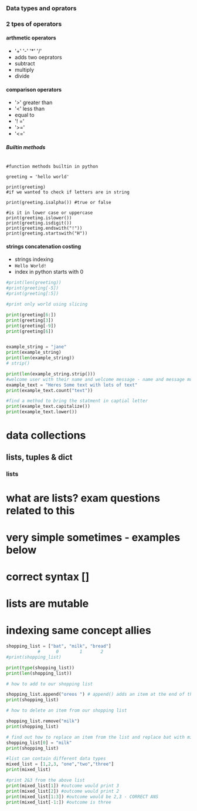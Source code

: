 ### Data types and oprators

### 2 tpes of operators

#### arthmetic operators

- '+' '-' '*' '/'
- adds two oeprators
- subtract
- multiply
- divide

#### comparison operators

- '>' greater than
- '<' less than
- equal to
- '! ='
- '>='
- '<='

##### Builtin methods

```

#function methods builtin in python

greeting = 'hello world'

print(greeting)
#if we wanted to check if letters are in string

print(greeting.isalpha()) #true or false

#is it in lower case or uppercase
print(greeting.islower())
print(greeting.isdigit())
print(greeting.endswith("!"))
print(greeting.startswith("H"))
```

#### strings concatenation costing

- strings indexing
- `Hello World!`
- index in python starts with 0

````python
#print(len(greeting))
#print(greeting[-5])
#print(greeting[:5])

#print only world using slicing

print(greeting[6:])
print(greeting[3])
print(greeting[-9])
print(greeting[6])


example_string = "jane"
print(example_string)
print(len(example_string))
# strip()

print(len(example_string.strip()))
#welcome user with their name and welcome message - name and message must start with capital
example_text = "Heres Some text with lots of text"
print(example_text.count("text"))

#find a method to bring the statment in captial letter
print(example_text.capitalize())
print(example_text.lower())

````

# data collections
## lists, tuples & dict

### lists
# what are lists? exam questions related to this
# very simple sometimes - examples below
# correct syntax []
# lists are mutable
# indexing same concept allies

```python
shopping_list = ["bat", "milk", "bread"]
            #      0        1       2
#print(shopping_list)

print(type(shopping_list))
print(len(shopping_list))

# how to add to our shopping list

shopping_list.append("oreos ") # append() adds an item at the end of the list
print(shopping_list)

# how to delete an item from our shopping list

shopping_list.remove("milk")
print(shopping_list)

# find out how to replace an item from the list and replace bat with milk
shopping_list[0] = "milk"
print(shopping_list)

#list can contain different data types
mixed_list = [1,2,3, "one","two","three"]
print(mixed_list)

#print 2&3 from the above list
print(mixed_list[1]) #outcome would print 3
print(mixed_list[2]) #outcome would print 2
print(mixed_list[1:3]) #outcome would be 2,3 - CORRECT ANS
print(mixed_list[-1:]) #outcome is three

```